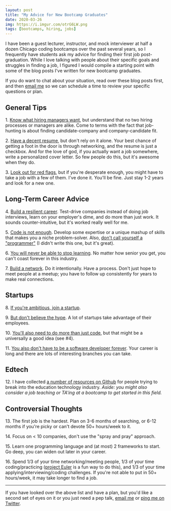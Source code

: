 ```yaml
---
layout: post
title: "My Advice for New Bootcamp Graduates"
date: 2020-03-26
img: https://i.imgur.com/otrG6LW.png
tags: [bootcamps, hiring, jobs]
---
```


I have been a guest lecturer, instructor, and mock interviewer at half a dozen Chicago coding bootcamps over the past
several years, so I frequently have students ask my advice for finding their first job post-graduation. While I love talking
with people about their specific goals and struggles in finding a job, I figured I would compile a starting point with
some of the blog posts I've written for new bootcamp graduates.

If you do want to chat about your situation, read over these blog posts first, and then [email me](mailto:khughes.me@gmail.com)
so we can schedule a time to review your specific questions or plan.

## General Tips

1\. [Know what hiring managers want](https://www.startupinstitute.com/blog/2016-04-13-qualities-of-a-good-developer-karl-hughes), 
but understand that no two hiring processes or managers are alike. Come to terms with the fact that
job-hunting is about finding candidate-company and company-candidate fit.

2\. [Have a decent resume](https://www.themuse.com/advice/9-key-things-the-hiring-manager-is-looking-for-on-your-developer-resume),
but don't rely on it alone. Your best chance of getting a foot in the door is through networking, and the resume is just a checkbox.
And for the love of god, if you actually want a job somewhere, write a personalized cover letter. So few people do this, but it's awesome
when they do.

3\. [Look out for red flags](https://www.themuse.com/advice/6-red-flags-to-avoid-when-applying-to-engineering-jobs), but if you're
desperate enough, you might have to take a job with a few of them. I've done it. You'll be fine. Just stay 1-2 years and look
for a new one.

## Long-Term Career Advice

4\. [Build a resilient career](/posts/resilient-career). Test-drive companies instead of doing job interviews, learn on your employer's dime, and do more than just work. It sounds counter-intuitive, but it's worked really well for me.

5\. [Code is not enough](https://www.linkedin.com/pulse/code-notenough-karl-l-hughes/). Develop some expertise
or a unique mashup of skills that makes you a niche problem-solver. Also, [don't call yourself a "programmer"](https://www.kalzumeus.com/2011/10/28/dont-call-yourself-a-programmer/) (I didn't write this one, but it's great).

6\. [You will never be able to stop learning](https://www.karllhughes.com/posts/the-key-to-success-never-stop-learning). No 
matter how senior you get, you can't coast forever in this industry.

7\. [Build a network](https://www.karllhughes.com/posts/the-key-to-networking-keeping-in-touch). Do it intentionally. Have a process.
Don't just hope to meet people at a meetup; you have to follow up consistently for years to make real connections.

## Startups

8\. [If you're ambitious, join a startup](https://medium.com/@karllhughes/jump-the-line-joining-a-startup-is-the-fastest-way-to-advance-your-career-623ebc79afe0).

9\. [But don't believe the hype](https://www.karllhughes.com/posts/myths-working-engineer-startup). A lot of startups take advantage
of their employees.

10\. [You'll also need to do more than just code](https://www.themuse.com/advice/7-things-startups-want-in-engineers-besides-knowing-how-to-code), but
that might be a universally a good idea (see #4).

11\. [You also don't have to be a software developer forever](https://www.freecodecamp.org/news/alternative-career-paths/). Your career is long and there are lots of interesting branches you can take.

## Edtech

12\. I have collected [a number of resources on Github](https://github.com/karllhughes/edtech-chicago) for people trying to
break into the education technology industry. _Aside: you might also consider a job teaching or TA'ing at a bootcamp to get started in this field._ 

## Controversial Thoughts

13\. The first job is the hardest. Plan on 3-6 months of searching, or 6-12 months if you're picky or can't devote 50+ hours/week to it.

14\. Focus on < 10 companies, don't use the "spray and pray" approach.

15\. Learn one programming language and (at most) 2 frameworks to start. Go deep, you can widen out later in your career.

16\. Spend 1/3 of your time networking/meeting people, 1/3 of your time coding/practicing ([project Euler](https://projecteuler.net/) is a fun way to do this), and 1/3 of your time applying/interviewing/coding challenges. If you're not able to put in 50+ hours/week, it may take longer to find a job.

-----

If you have looked over the above list and have a plan, but you'd like a second set of eyes on it or you just need a pep talk,
[email me](mailto:khughes.me@gmail.com) or [ping me on Twitter](https://twitter.com/karllhughes).
